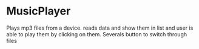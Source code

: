 # MusicPlayer
Plays mp3 files from a device.
reads data and show them in list and user is able to play them by clicking on them.
Severals button to switch through files
